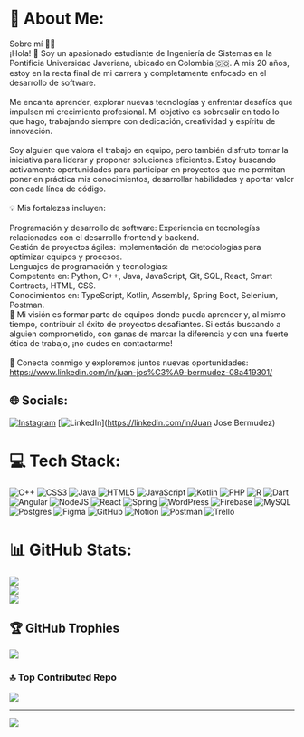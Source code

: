 # 💫 About Me:
Sobre mí 👨‍💻<br>¡Hola! 👋 Soy un apasionado estudiante de Ingeniería de Sistemas en la Pontificia Universidad Javeriana, ubicado en Colombia 🇨🇴. A mis 20 años, estoy en la recta final de mi carrera y completamente enfocado en el desarrollo de software.<br><br>Me encanta aprender, explorar nuevas tecnologías y enfrentar desafíos que impulsen mi crecimiento profesional. Mi objetivo es sobresalir en todo lo que hago, trabajando siempre con dedicación, creatividad y espíritu de innovación.<br><br>Soy alguien que valora el trabajo en equipo, pero también disfruto tomar la iniciativa para liderar y proponer soluciones eficientes. Estoy buscando activamente oportunidades para participar en proyectos que me permitan poner en práctica mis conocimientos, desarrollar habilidades y aportar valor con cada línea de código.<br><br>💡 Mis fortalezas incluyen:<br><br>Programación y desarrollo de software: Experiencia en tecnologías relacionadas con el desarrollo frontend y backend.<br>Gestión de proyectos ágiles: Implementación de metodologías para optimizar equipos y procesos.<br>Lenguajes de programación y tecnologías:<br>Competente en: Python, C++, Java, JavaScript, Git, SQL, React, Smart Contracts, HTML, CSS.<br>Conocimientos en: TypeScript, Kotlin, Assembly, Spring Boot, Selenium, Postman.<br>🚀 Mi visión es formar parte de equipos donde pueda aprender y, al mismo tiempo, contribuir al éxito de proyectos desafiantes. Si estás buscando a alguien comprometido, con ganas de marcar la diferencia y con una fuerte ética de trabajo, ¡no dudes en contactarme!<br><br>🔗 Conecta conmigo y exploremos juntos nuevas oportunidades:<br>https://www.linkedin.com/in/juan-jos%C3%A9-bermudez-08a419301/


## 🌐 Socials:
[![Instagram](https://img.shields.io/badge/Instagram-%23E4405F.svg?logo=Instagram&logoColor=white)](https://instagram.com/jbermudez0928) [![LinkedIn](https://img.shields.io/badge/LinkedIn-%230077B5.svg?logo=linkedin&logoColor=white)](https://linkedin.com/in/Juan Jose Bermudez) 

# 💻 Tech Stack:
![C++](https://img.shields.io/badge/c++-%2300599C.svg?style=for-the-badge&logo=c%2B%2B&logoColor=white) ![CSS3](https://img.shields.io/badge/css3-%231572B6.svg?style=for-the-badge&logo=css3&logoColor=white) ![Java](https://img.shields.io/badge/java-%23ED8B00.svg?style=for-the-badge&logo=openjdk&logoColor=white) ![HTML5](https://img.shields.io/badge/html5-%23E34F26.svg?style=for-the-badge&logo=html5&logoColor=white) ![JavaScript](https://img.shields.io/badge/javascript-%23323330.svg?style=for-the-badge&logo=javascript&logoColor=%23F7DF1E) ![Kotlin](https://img.shields.io/badge/kotlin-%237F52FF.svg?style=for-the-badge&logo=kotlin&logoColor=white) ![PHP](https://img.shields.io/badge/php-%23777BB4.svg?style=for-the-badge&logo=php&logoColor=white) ![R](https://img.shields.io/badge/r-%23276DC3.svg?style=for-the-badge&logo=r&logoColor=white) ![Dart](https://img.shields.io/badge/dart-%230175C2.svg?style=for-the-badge&logo=dart&logoColor=white) ![Angular](https://img.shields.io/badge/angular-%23DD0031.svg?style=for-the-badge&logo=angular&logoColor=white) ![NodeJS](https://img.shields.io/badge/node.js-6DA55F?style=for-the-badge&logo=node.js&logoColor=white) ![React](https://img.shields.io/badge/react-%2320232a.svg?style=for-the-badge&logo=react&logoColor=%2361DAFB) ![Spring](https://img.shields.io/badge/spring-%236DB33F.svg?style=for-the-badge&logo=spring&logoColor=white) ![WordPress](https://img.shields.io/badge/WordPress-%23117AC9.svg?style=for-the-badge&logo=WordPress&logoColor=white) ![Firebase](https://img.shields.io/badge/firebase-a08021?style=for-the-badge&logo=firebase&logoColor=ffcd34) ![MySQL](https://img.shields.io/badge/mysql-4479A1.svg?style=for-the-badge&logo=mysql&logoColor=white) ![Postgres](https://img.shields.io/badge/postgres-%23316192.svg?style=for-the-badge&logo=postgresql&logoColor=white) ![Figma](https://img.shields.io/badge/figma-%23F24E1E.svg?style=for-the-badge&logo=figma&logoColor=white) ![GitHub](https://img.shields.io/badge/github-%23121011.svg?style=for-the-badge&logo=github&logoColor=white) ![Notion](https://img.shields.io/badge/Notion-%23000000.svg?style=for-the-badge&logo=notion&logoColor=white) ![Postman](https://img.shields.io/badge/Postman-FF6C37?style=for-the-badge&logo=postman&logoColor=white) ![Trello](https://img.shields.io/badge/Trello-%23026AA7.svg?style=for-the-badge&logo=Trello&logoColor=white)
# 📊 GitHub Stats:
![](https://github-readme-stats.vercel.app/api?username=JbermudezDev&theme=blueberry&hide_border=false&include_all_commits=true&count_private=true)<br/>
![](https://github-readme-streak-stats.herokuapp.com/?user=JbermudezDev&theme=blueberry&hide_border=false)<br/>
![](https://github-readme-stats.vercel.app/api/top-langs/?username=JbermudezDev&theme=blueberry&hide_border=false&include_all_commits=true&count_private=true&layout=compact)

## 🏆 GitHub Trophies
![](https://github-profile-trophy.vercel.app/?username=JbermudezDev&theme=radical&no-frame=false&no-bg=true&margin-w=4)

### 🔝 Top Contributed Repo
![](https://github-contributor-stats.vercel.app/api?username=JbermudezDev&limit=5&theme=cobalt&combine_all_yearly_contributions=true)

---
[![](https://visitcount.itsvg.in/api?id=JbermudezDev&icon=0&color=0)](https://visitcount.itsvg.in)

<!-- Proudly created with GPRM ( https://gprm.itsvg.in ) -->
